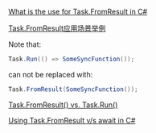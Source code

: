 [What is the use for Task.FromResult in C#](https://stackoverflow.com/questions/19568280/what-is-the-use-for-task-fromresulttresult-in-c-sharp)

[Task.FromResult应用场景举例](https://www.cnblogs.com/darrenji/p/4712504.html)

Note that:

```csharp
Task.Run(() => SomeSyncFunction());
```

can not be replaced with:

```csharp
Task.FromResult(SomeSyncFunction());
```

[Task.FromResult() vs. Task.Run()](https://stackoverflow.com/questions/34005397/task-fromresult-vs-task-run)

[Using Task.FromResult v/s await in C#](https://stackoverflow.com/questions/50726867/using-task-fromresult-v-s-await-in-c-sharp)

